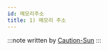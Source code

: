 ```yaml
---
id: 메모리주소
title: 1) 메모리 주소
---
```


:::note
written by [Caution-Sun](https://github.com/Caution-Sun)
:::

